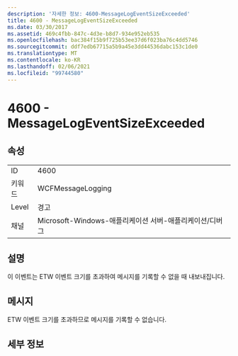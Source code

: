 ```yaml
---
description: '자세한 정보: 4600-MessageLogEventSizeExceeded'
title: 4600 - MessageLogEventSizeExceeded
ms.date: 03/30/2017
ms.assetid: 469c4fbb-847c-4d3e-b8d7-934e952eb535
ms.openlocfilehash: bac384f15b9f725b53ee37d6f023ba76c4dd5746
ms.sourcegitcommit: ddf7edb67715a5b9a45e3dd44536dabc153c1de0
ms.translationtype: MT
ms.contentlocale: ko-KR
ms.lasthandoff: 02/06/2021
ms.locfileid: "99744580"
---
```

# <a name="4600---messagelogeventsizeexceeded"></a>4600 - MessageLogEventSizeExceeded

## <a name="properties"></a>속성  
  
|||  
|-|-|  
|ID|4600|  
|키워드|WCFMessageLogging|  
|Level|경고|  
|채널|Microsoft-Windows-애플리케이션 서버-애플리케이션/디버그|  
  
## <a name="description"></a>설명  

 이 이벤트는 ETW 이벤트 크기를 초과하여 메시지를 기록할 수 없을 때 내보내집니다.  
  
## <a name="message"></a>메시지  

 ETW 이벤트 크기를 초과하므로 메시지를 기록할 수 없습니다.  
  
## <a name="details"></a>세부 정보
